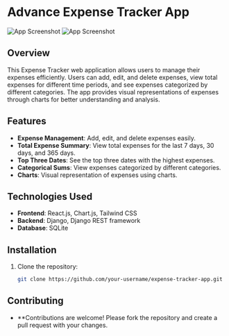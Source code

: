 # Advance Expense Tracker App

![App Screenshot](https://github.com/vijendrasaini1922/Advance-Expense-Tracker/tree/main/project_screenshot/home1.png)
![App Screenshot](https://github.com/vijendrasaini1922/Advance-Expense-Tracker/tree/main/project_screenshot/home2.png)

## Overview

This Expense Tracker web application allows users to manage their expenses efficiently. Users can add, edit, and delete expenses, view total expenses for different time periods, and see expenses categorized by different categories. The app provides visual representations of expenses through charts for better understanding and analysis.

## Features

- **Expense Management**: Add, edit, and delete expenses easily.
- **Total Expense Summary**: View total expenses for the last 7 days, 30 days, and 365 days.
- **Top Three Dates**: See the top three dates with the highest expenses.
- **Categorical Sums**: View expenses categorized by different categories.
- **Charts**: Visual representation of expenses using charts.

## Technologies Used

- **Frontend**: React.js, Chart.js, Tailwind CSS
- **Backend**: Django, Django REST framework
- **Database**: SQLite

## Installation

1. Clone the repository:
   ```bash
   git clone https://github.com/your-username/expense-tracker-app.git


## Contributing
- **Contributions are welcome! Please fork the repository and create a pull request with your changes.